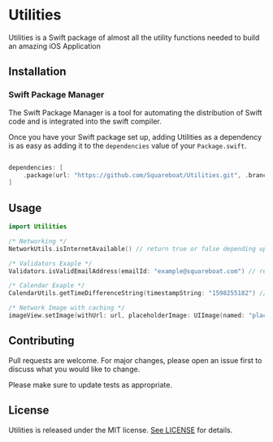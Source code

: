 
# Utilities

Utilities is a Swift package of almost all the utility functions needed to build an amazing iOS Application

## Installation

### Swift Package Manager

The Swift Package Manager is a tool for automating the distribution of Swift code and is integrated into the swift compiler.

Once you have your Swift package set up, adding Utilities as a dependency is as easy as adding it to the ``dependencies`` value of your ``Package.swift``.

```swift

dependencies: [
    .package(url: "https://github.com/Squareboat/Utilities.git", .branch("master")
]

```

## Usage

```swift
import Utilities

/* Networking */
NetworkUtils.isInternetAvailable() // return true or false depending upon the device internet connection status

/* Validators Exaple */
Validators.isValidEmailAddress(emailId: "example@squareboat.com") // returns true

/* Calendar Exaple */
CalendarUtils.getTimeDifferenceString(timestampString: "1598255182") // return something like 3 weeks ago

/* Network Image with caching */
imageView.setImage(withUrl: url, placeholderImage: UIImage(named: "placeholder"), showIndicator: true)
```

## Contributing

Pull requests are welcome. For major changes, please open an issue first to discuss what you would like to change.

Please make sure to update tests as appropriate.

## License

Utilities is released under the MIT license. [See LICENSE](https://choosealicense.com/licenses/mit/) for details.
